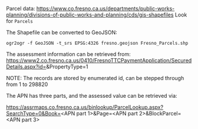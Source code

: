 Parcel data: https://www.co.fresno.ca.us/departments/public-works-planning/divisions-of-public-works-and-planning/cds/gis-shapefiles Look for `Parcels`

The Shapefile can be converted to GeoJSON:

```
ogr2ogr -f GeoJSON -t_srs EPSG:4326 fresno.geojson Fresno_Parcels.shp
```

The assessment information can be retrieved from: https://www2.co.fresno.ca.us/0410/FresnoTTCPaymentApplication/SecuredDetails.aspx?id=<numerical id>&PropertyType=1

NOTE: The records are stored by enumerated id, can be stepped through from 1 to 298820

The APN has three parts, and the assessed value can be retrieved via:

https://assrmaps.co.fresno.ca.us/binlookup/ParcelLookup.aspx?SearchType=0&Book=<APN part 1>&Page=<APN part 2>&BlockParcel=<APN part 3>
